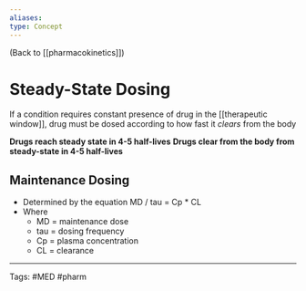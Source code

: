 ```yaml
---
aliases: 
type: Concept
---
```


(Back to [[pharmacokinetics]])

# Steady-State Dosing

If a condition requires constant presence of drug in the [[therapeutic window]], drug must be dosed according to how fast it _clears_ from the body

**Drugs reach steady state in 4-5 half-lives**
**Drugs clear from the body from steady-state in 4-5 half-lives**

## Maintenance Dosing
- Determined by the equation
	MD / tau = Cp * CL
- Where
	- MD = maintenance dose
	- tau = dosing frequency
	- Cp = plasma concentration
	- CL = clearance

---
Tags: #MED #pharm 
